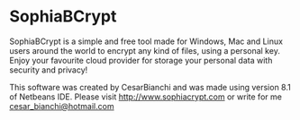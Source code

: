 # SophiaBCrypt
SophiaBCrypt is a simple and free tool made for Windows, Mac and Linux users around the world to encrypt any kind of files, using a personal key. Enjoy your favourite cloud provider for storage your personal data with security and privacy!

This software was created by CesarBianchi and was made using version 8.1 of Netbeans IDE.
Please visit http://www.sophiacrypt.com or write for me cesar_bianchi@hotmail.com
